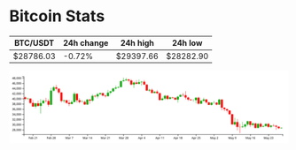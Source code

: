 # Bitcoin Stats

BTC/USDT|24h change|24h high|24h low|
|---|---|---|---|
|$28786.03|-0.72%|$29397.66|$28282.90|

<img src="./chart.svg">
